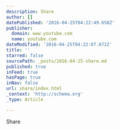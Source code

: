 ```yaml
---
description: Share
author: []
datePublished: '2016-04-25T04:22:49.658Z'
publisher:
  domain: www.youtube.com
  name: youtube.com
dateModified: '2016-04-25T04:22:07.072Z'
title: ''
starred: false
sourcePath: _posts/2016-04-25-share.md
published: true
inFeed: true
hasPage: true
inNav: false
url: share/index.html
_context: 'http://schema.org'
_type: Article

---
```

Share
